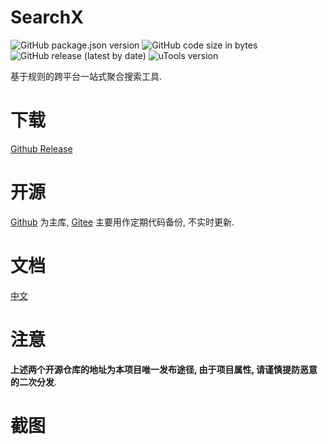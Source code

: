 # SearchX
![GitHub package.json version](https://img.shields.io/github/package-json/v/LanyuanXiaoyao-Studio/SearchX?label=%E4%BB%A3%E7%A0%81%E7%89%88%E6%9C%AC)
![GitHub code size in bytes](https://img.shields.io/github/languages/code-size/LanyuanXiaoyao-Studio/SearchX?label=%E4%BB%A3%E7%A0%81%E4%BD%93%E7%A7%AF)
![GitHub release (latest by date)](https://img.shields.io/github/v/release/LanyuanXiaoyao-Studio/SearchX?label=%E5%8F%91%E5%B8%83%E7%89%88%E6%9C%AC)
![uTools version](https://img.shields.io/badge/uTools%20%E7%89%88%E6%9C%AC-%3E%3D1.1.3-green)

基于规则的跨平台一站式聚合搜索工具.

# 下载
[Github Release](https://github.com/LanyuanXiaoyao-Studio/SearchX/releases)

# 开源
[Github](https://github.com/LanyuanXiaoyao-Studio/SearchX)  为主库, [Gitee](https://gitee.com/LanyuanXiaoyao-Studio/SearchX)  主要用作定期代码备份, 不实时更新.

# 文档
[中文]()

# 注意
**上述两个开源仓库的地址为本项目唯一发布途径, 由于项目属性, 请谨慎提防恶意的二次分发**.

# 截图

